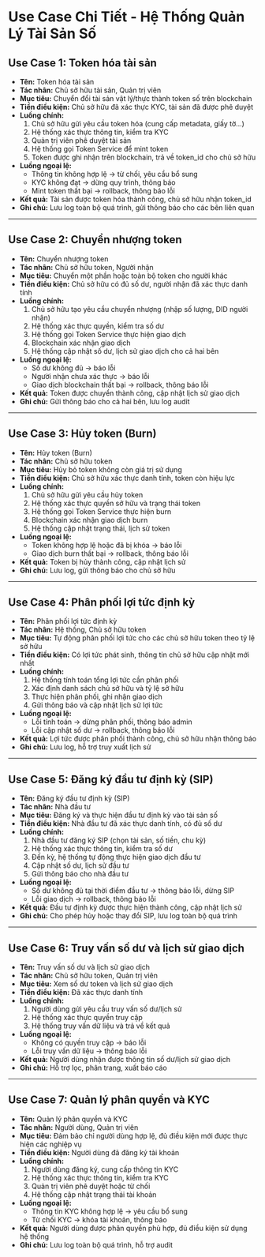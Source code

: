 # Use Case Chi Tiết - Hệ Thống Quản Lý Tài Sản Số

## Use Case 1: Token hóa tài sản

- **Tên:** Token hóa tài sản
- **Tác nhân:** Chủ sở hữu tài sản, Quản trị viên
- **Mục tiêu:** Chuyển đổi tài sản vật lý/thực thành token số trên blockchain
- **Tiền điều kiện:** Chủ sở hữu đã xác thực KYC, tài sản đã được phê duyệt
- **Luồng chính:**
  1. Chủ sở hữu gửi yêu cầu token hóa (cung cấp metadata, giấy tờ…)
  2. Hệ thống xác thực thông tin, kiểm tra KYC
  3. Quản trị viên phê duyệt tài sản
  4. Hệ thống gọi Token Service để mint token
  5. Token được ghi nhận trên blockchain, trả về token_id cho chủ sở hữu
- **Luồng ngoại lệ:**
  - Thông tin không hợp lệ → từ chối, yêu cầu bổ sung
  - KYC không đạt → dừng quy trình, thông báo
  - Mint token thất bại → rollback, thông báo lỗi
- **Kết quả:** Tài sản được token hóa thành công, chủ sở hữu nhận token_id
- **Ghi chú:** Lưu log toàn bộ quá trình, gửi thông báo cho các bên liên quan

---

## Use Case 2: Chuyển nhượng token

- **Tên:** Chuyển nhượng token
- **Tác nhân:** Chủ sở hữu token, Người nhận
- **Mục tiêu:** Chuyển một phần hoặc toàn bộ token cho người khác
- **Tiền điều kiện:** Chủ sở hữu có đủ số dư, người nhận đã xác thực danh tính
- **Luồng chính:**
  1. Chủ sở hữu tạo yêu cầu chuyển nhượng (nhập số lượng, DID người nhận)
  2. Hệ thống xác thực quyền, kiểm tra số dư
  3. Hệ thống gọi Token Service thực hiện giao dịch
  4. Blockchain xác nhận giao dịch
  5. Hệ thống cập nhật số dư, lịch sử giao dịch cho cả hai bên
- **Luồng ngoại lệ:**
  - Số dư không đủ → báo lỗi
  - Người nhận chưa xác thực → báo lỗi
  - Giao dịch blockchain thất bại → rollback, thông báo lỗi
- **Kết quả:** Token được chuyển thành công, cập nhật lịch sử giao dịch
- **Ghi chú:** Gửi thông báo cho cả hai bên, lưu log audit

---

## Use Case 3: Hủy token (Burn)

- **Tên:** Hủy token (Burn)
- **Tác nhân:** Chủ sở hữu token
- **Mục tiêu:** Hủy bỏ token không còn giá trị sử dụng
- **Tiền điều kiện:** Chủ sở hữu xác thực danh tính, token còn hiệu lực
- **Luồng chính:**
  1. Chủ sở hữu gửi yêu cầu hủy token
  2. Hệ thống xác thực quyền sở hữu và trạng thái token
  3. Hệ thống gọi Token Service thực hiện burn
  4. Blockchain xác nhận giao dịch burn
  5. Hệ thống cập nhật trạng thái, lịch sử token
- **Luồng ngoại lệ:**
  - Token không hợp lệ hoặc đã bị khóa → báo lỗi
  - Giao dịch burn thất bại → rollback, thông báo lỗi
- **Kết quả:** Token bị hủy thành công, cập nhật lịch sử
- **Ghi chú:** Lưu log, gửi thông báo cho chủ sở hữu

---

## Use Case 4: Phân phối lợi tức định kỳ

- **Tên:** Phân phối lợi tức định kỳ
- **Tác nhân:** Hệ thống, Chủ sở hữu token
- **Mục tiêu:** Tự động phân phối lợi tức cho các chủ sở hữu token theo tỷ lệ sở hữu
- **Tiền điều kiện:** Có lợi tức phát sinh, thông tin chủ sở hữu cập nhật mới nhất
- **Luồng chính:**
  1. Hệ thống tính toán tổng lợi tức cần phân phối
  2. Xác định danh sách chủ sở hữu và tỷ lệ sở hữu
  3. Thực hiện phân phối, ghi nhận giao dịch
  4. Gửi thông báo và cập nhật lịch sử lợi tức
- **Luồng ngoại lệ:**
  - Lỗi tính toán → dừng phân phối, thông báo admin
  - Lỗi cập nhật số dư → rollback, thông báo lỗi
- **Kết quả:** Lợi tức được phân phối thành công, chủ sở hữu nhận thông báo
- **Ghi chú:** Lưu log, hỗ trợ truy xuất lịch sử

---

## Use Case 5: Đăng ký đầu tư định kỳ (SIP)

- **Tên:** Đăng ký đầu tư định kỳ (SIP)
- **Tác nhân:** Nhà đầu tư
- **Mục tiêu:** Đăng ký và thực hiện đầu tư định kỳ vào tài sản số
- **Tiền điều kiện:** Nhà đầu tư đã xác thực danh tính, có đủ số dư
- **Luồng chính:**
  1. Nhà đầu tư đăng ký SIP (chọn tài sản, số tiền, chu kỳ)
  2. Hệ thống xác thực thông tin, kiểm tra số dư
  3. Đến kỳ, hệ thống tự động thực hiện giao dịch đầu tư
  4. Cập nhật số dư, lịch sử đầu tư
  5. Gửi thông báo cho nhà đầu tư
- **Luồng ngoại lệ:**
  - Số dư không đủ tại thời điểm đầu tư → thông báo lỗi, dừng SIP
  - Lỗi giao dịch → rollback, thông báo lỗi
- **Kết quả:** Đầu tư định kỳ được thực hiện thành công, cập nhật lịch sử
- **Ghi chú:** Cho phép hủy hoặc thay đổi SIP, lưu log toàn bộ quá trình

---

## Use Case 6: Truy vấn số dư và lịch sử giao dịch

- **Tên:** Truy vấn số dư và lịch sử giao dịch
- **Tác nhân:** Chủ sở hữu token, Quản trị viên
- **Mục tiêu:** Xem số dư token và lịch sử giao dịch
- **Tiền điều kiện:** Đã xác thực danh tính
- **Luồng chính:**
  1. Người dùng gửi yêu cầu truy vấn số dư/lịch sử
  2. Hệ thống xác thực quyền truy cập
  3. Hệ thống truy vấn dữ liệu và trả về kết quả
- **Luồng ngoại lệ:**
  - Không có quyền truy cập → báo lỗi
  - Lỗi truy vấn dữ liệu → thông báo lỗi
- **Kết quả:** Người dùng nhận được thông tin số dư/lịch sử giao dịch
- **Ghi chú:** Hỗ trợ lọc, phân trang, xuất báo cáo

---

## Use Case 7: Quản lý phân quyền và KYC

- **Tên:** Quản lý phân quyền và KYC
- **Tác nhân:** Người dùng, Quản trị viên
- **Mục tiêu:** Đảm bảo chỉ người dùng hợp lệ, đủ điều kiện mới được thực hiện các nghiệp vụ
- **Tiền điều kiện:** Người dùng đã đăng ký tài khoản
- **Luồng chính:**
  1. Người dùng đăng ký, cung cấp thông tin KYC
  2. Hệ thống xác thực thông tin, kiểm tra KYC
  3. Quản trị viên phê duyệt hoặc từ chối
  4. Hệ thống cập nhật trạng thái tài khoản
- **Luồng ngoại lệ:**
  - Thông tin KYC không hợp lệ → yêu cầu bổ sung
  - Từ chối KYC → khóa tài khoản, thông báo
- **Kết quả:** Người dùng được phân quyền phù hợp, đủ điều kiện sử dụng hệ thống
- **Ghi chú:** Lưu log toàn bộ quá trình, hỗ trợ audit 